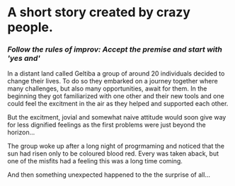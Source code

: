 # A short story created by crazy people.

### _Follow the rules of improv: Accept the premise and start with 'yes and'_

In a distant land called Geltiba a group of around 20 individuals decided to change their lives. To do so they embarked on a journey together where many challenges, but also many opportunities, await for them. In the beginning they got familiarized with one other and their new tools and one could feel the excitment in the air as they helped and supported each other.

But the excitment, jovial and somewhat naive attitude would soon give way for less dignified feelings as the first problems were just beyond the horizon...

The group woke up after a long night of progrmaming and noticed that the sun had risen only to be coloured blood red. Every was taken aback, but one of the misfits had a feeling this was a long time coming.

And then something unexpected happened to the the surprise of all...

